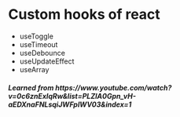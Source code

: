 <h1>Custom hooks of react</h1>
<ul>
<li>useToggle</li>
<li>useTimeout</li>
<li>useDebounce</li>
<li>useUpdateEffect</li>
<li>useArray</li>
</ul>
<h5>Learned from https://www.youtube.com/watch?v=0c6znExIqRw&list=PLZlA0Gpn_vH-aEDXnaFNLsqiJWFpIWV03&index=1</h5>
